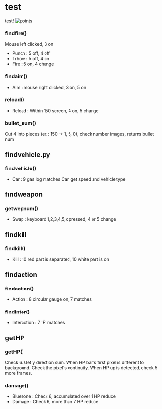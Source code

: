 # test
test!
![points](https://user-images.githubusercontent.com/76416010/108980497-12c2db80-76cf-11eb-942a-c915c2ee3d2c.png)

### findfire()
Mouse left clicked, 3 on
* Punch : 5 off, 4 off
* Trhow : 5 off, 4 on
* Fire : 5 on, 4 change
### findaim()
* Aim : mouse right clicked, 3 on, 5 on
### reload()
* Reload : Within 150 screen, 4 on, 5 change

### bullet_num() 
Cut 4 into pieces (ex : 150 -> 1, 5, 0), check number images, returns bullet num

## findvehicle.py
### findvehicle() 
* Car : 9 gas log matches
Can get speed and vehicle type

## findweapon
### getwepnum()
* Swap : keyboard 1,2,3,4,5,x pressed, 4 or 5 change

## findkill
### findkill()
* Kill : 10 red part is separated, 10 white part is on

## findaction
### findaction()
* Action : 8 circular gauge on, 7 matches
### findinter() 
* Interaction : 7 'F' matches

## getHP
### getHP()
Check 6. Get y direction sum.
When HP bar's first pixel is different to background.
Check the pixel's continuity.
When HP up is detected, check 5 more frames.
### damage()
* Bluezone : Check 6, accumulated over 1 HP reduce
* Damage : Check 6, more than 7 HP reduce
